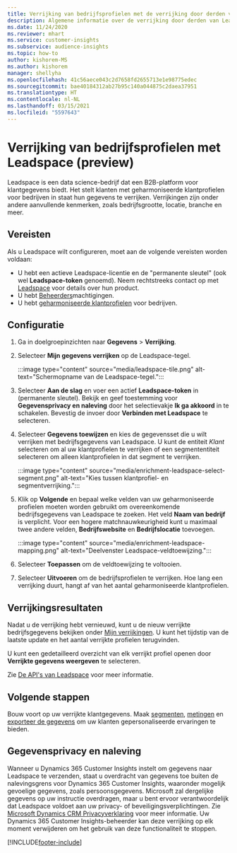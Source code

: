 ```yaml
---
title: Verrijking van bedrijfsprofielen met de verrijking door derden van Leadspace
description: Algemene informatie over de verrijking door derden van Leadspace.
ms.date: 11/24/2020
ms.reviewer: mhart
ms.service: customer-insights
ms.subservice: audience-insights
ms.topic: how-to
author: kishorem-MS
ms.author: kishorem
manager: shellyha
ms.openlocfilehash: 41c56aece043c2d7658fd2655713e1e98775edec
ms.sourcegitcommit: bae40184312ab27b95c140a044875c2daea37951
ms.translationtype: HT
ms.contentlocale: nl-NL
ms.lasthandoff: 03/15/2021
ms.locfileid: "5597643"
---
```

# <a name="enrichment-of-company-profiles-with-leadspace-preview"></a>Verrijking van bedrijfsprofielen met Leadspace (preview)

Leadspace is een data science-bedrijf dat een B2B-platform voor klantgegevens biedt. Het stelt klanten met geharmoniseerde klantprofielen voor bedrijven in staat hun gegevens te verrijken. Verrijkingen zijn onder andere aanvullende kenmerken, zoals bedrijfsgrootte, locatie, branche en meer.

## <a name="prerequisites"></a>Vereisten

Als u Leadspace wilt configureren, moet aan de volgende vereisten worden voldaan:

- U hebt een actieve Leadspace-licentie en de "permanente sleutel" (ook wel **Leadspace-token** genoemd). Neem rechtstreeks contact op met [Leadspace](https://www.leadspace.com/products/leadspace-on-demand/) voor details over hun product.
- U hebt [Beheerders](permissions.md#administrator)machtigingen.
- U hebt [geharmoniseerde klantprofielen](customer-profiles.md) voor bedrijven.

## <a name="configuration"></a>Configuratie

1. Ga in doelgroepinzichten naar **Gegevens** > **Verrijking**.

1. Selecteer **Mijn gegevens verrijken** op de Leadspace-tegel.

   :::image type="content" source="media/leadspace-tile.png" alt-text="Schermopname van de Leadspace-tegel.":::

1. Selecteer **Aan de slag** en voer een actief **Leadspace-token** in (permanente sleutel). Bekijk en geef toestemming voor **Gegevensprivacy en naleving** door het selectievakje **Ik ga akkoord** in te schakelen. Bevestig de invoer door **Verbinden met Leadspace** te selecteren.

1. Selecteer **Gegevens toewijzen** en kies de gegevensset die u wilt verrijken met bedrijfsgegevens van Leadspace. U kunt de entiteit *Klant* selecteren om al uw klantprofielen te verrijken of een segmententiteit selecteren om alleen klantprofielen in dat segment te verrijken.

   :::image type="content" source="media/enrichment-leadspace-select-segment.png" alt-text="Kies tussen klantprofiel- en segmentverrijking.":::

1. Klik op **Volgende** en bepaal welke velden van uw geharmoniseerde profielen moeten worden gebruikt om overeenkomende bedrijfsgegevens van Leadspace te zoeken. Het veld **Naam van bedrijf** is verplicht. Voor een hogere matchnauwkeurigheid kunt u maximaal twee andere velden, **Bedrijfswebsite** en **Bedrijfslocatie** toevoegen.

   :::image type="content" source="media/enrichment-leadspace-mapping.png" alt-text="Deelvenster Leadspace-veldtoewijzing.":::
   
1. Selecteer **Toepassen** om de veldtoewijzing te voltooien.

1. Selecteer **Uitvoeren** om de bedrijfsprofielen te verrijken. Hoe lang een verrijking duurt, hangt af van het aantal geharmoniseerde klantprofielen.

## <a name="enrichment-results"></a>Verrijkingsresultaten

Nadat u de verrijking hebt vernieuwd, kunt u de nieuw verrijkte bedrijfsgegevens bekijken onder [Mijn verrijkingen](enrichment-hub.md). U kunt het tijdstip van de laatste update en het aantal verrijkte profielen terugvinden.

U kunt een gedetailleerd overzicht van elk verrijkt profiel openen door **Verrijkte gegevens weergeven** te selecteren.

Zie [De API's van Leadspace](https://support.leadspace.com/hc/en-us/sections/201997649-API) voor meer informatie.

## <a name="next-steps"></a>Volgende stappen

Bouw voort op uw verrijkte klantgegevens. Maak [segmenten](segments.md), [metingen](measures.md) en [exporteer de gegevens](export-destinations.md) om uw klanten gepersonaliseerde ervaringen te bieden.

## <a name="data-privacy-and-compliance"></a>Gegevensprivacy en naleving

Wanneer u Dynamics 365 Customer Insights instelt om gegevens naar Leadspace te verzenden, staat u overdracht van gegevens toe buiten de nalevingsgrens voor Dynamics 365 Customer Insights, waaronder mogelijk gevoelige gegevens, zoals persoonsgegevens. Microsoft zal dergelijke gegevens op uw instructie overdragen, maar u bent ervoor verantwoordelijk dat Leadspace voldoet aan uw privacy- of beveiligingsverplichtingen. Zie [Microsoft Dynamics CRM Privacyverklaring](https://go.microsoft.com/fwlink/?linkid=396732) voor meer informatie.
Uw Dynamics 365 Customer Insights-beheerder kan deze verrijking op elk moment verwijderen om het gebruik van deze functionaliteit te stoppen.


[!INCLUDE[footer-include](../includes/footer-banner.md)]